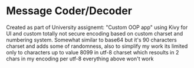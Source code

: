 # Message Coder/Decoder

Created as part of University assignemt: "Custom OOP app" using Kivy for UI and custom totally not secure encoding based on custom charset and numbering system.
Somewhat similar to base64 but it's 90 characters charset and adds some of randomness, also to simplify my work its limited only to characters up to value 8099 in utf-8 charset which resoults in 2 chars in my encoding per utf-8 everything above won't work
